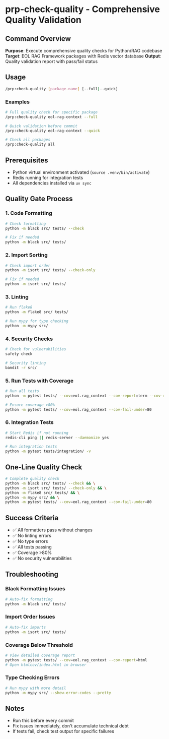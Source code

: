 # prp-check-quality - Comprehensive Quality Validation

## Command Overview

**Purpose**: Execute comprehensive quality checks for Python/RAG codebase
**Target**: EOL RAG Framework packages with Redis vector database
**Output**: Quality validation report with pass/fail status

## Usage

```bash
/prp:check-quality [package-name] [--full|--quick]
```

### Examples

```bash
# Full quality check for specific package
/prp:check-quality eol-rag-context --full

# Quick validation before commit
/prp:check-quality eol-rag-context --quick

# Check all packages
/prp:check-quality all
```

## Prerequisites

- Python virtual environment activated (`source .venv/bin/activate`)
- Redis running for integration tests
- All dependencies installed via `uv sync`

## Quality Gate Process

### 1. Code Formatting

```bash
# Check formatting
python -m black src/ tests/ --check

# Fix if needed
python -m black src/ tests/
```

### 2. Import Sorting

```bash
# Check import order
python -m isort src/ tests/ --check-only

# Fix if needed
python -m isort src/ tests/
```

### 3. Linting

```bash
# Run flake8
python -m flake8 src/ tests/

# Run mypy for type checking
python -m mypy src/
```

### 4. Security Checks

```bash
# Check for vulnerabilities
safety check

# Security linting
bandit -r src/
```

### 5. Run Tests with Coverage

```bash
# Run all tests
python -m pytest tests/ --cov=eol.rag_context --cov-report=term --cov-report=html

# Ensure coverage >80%
python -m pytest tests/ --cov=eol.rag_context --cov-fail-under=80
```

### 6. Integration Tests

```bash
# Start Redis if not running
redis-cli ping || redis-server --daemonize yes

# Run integration tests
python -m pytest tests/integration/ -v
```

## One-Line Quality Check

```bash
# Complete quality check
python -m black src/ tests/ --check && \
python -m isort src/ tests/ --check-only && \
python -m flake8 src/ tests/ && \
python -m mypy src/ && \
python -m pytest tests/ --cov=eol.rag_context --cov-fail-under=80
```

## Success Criteria

- ✅ All formatters pass without changes
- ✅ No linting errors
- ✅ No type errors
- ✅ All tests passing
- ✅ Coverage >80%
- ✅ No security vulnerabilities

## Troubleshooting

### Black Formatting Issues

```bash
# Auto-fix formatting
python -m black src/ tests/
```

### Import Order Issues

```bash
# Auto-fix imports
python -m isort src/ tests/
```

### Coverage Below Threshold

```bash
# View detailed coverage report
python -m pytest tests/ --cov=eol.rag_context --cov-report=html
# Open htmlcov/index.html in browser
```

### Type Checking Errors

```bash
# Run mypy with more detail
python -m mypy src/ --show-error-codes --pretty
```

## Notes

- Run this before every commit
- Fix issues immediately, don't accumulate technical debt
- If tests fail, check test output for specific failures
